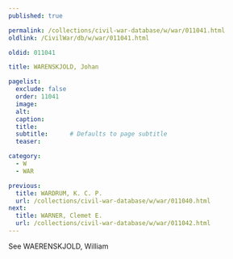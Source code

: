 ```yaml
---
published: true

permalink: /collections/civil-war-database/w/war/011041.html
oldlink: /CivilWar/db/w/war/011041.html

oldid: 011041

title: WARENSKJOLD, Johan

pagelist:
  exclude: false
  order: 11041
  image: 
  alt:
  caption:
  title:
  subtitle:      # Defaults to page subtitle
  teaser:

category: 
  - W 
  - WAR

previous:
  title: WARDRUM, K. C. P.
  url: /collections/civil-war-database/w/war/011040.html  
next:
  title: WARNER, Clemet E.
  url: /collections/civil-war-database/w/war/011042.html   
---
```

See WAERENSKJOLD, William